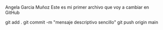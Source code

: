 Angela Garcia Muñoz
Este es mi primer archivo que voy a cambiar en GitHub



git add .
git commit -m "mensaje descriptivo sencillo"
git push origin main